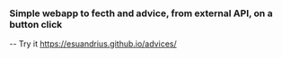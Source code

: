 ### Simple webapp to fecth and advice, from external API, on a button click

-- Try it https://esuandrius.github.io/advices/
